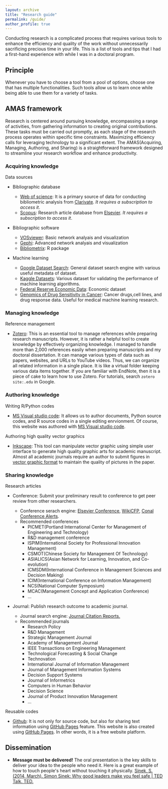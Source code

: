 ```yaml
---
layout: archive
title: "Research guide"
permalink: /guide/
author_profile: true
---
```


Conducting research is a complicated process that requires various tools to enhance the efficiency and quality of the work without unnecessarily sacrificing precious time in your life. This is a list of tools and tips that I had a first-hand experience with while I was in a doctoral program.

## Principle

Whenever you have to choose a tool from a pool of options, choose one that has multiple functionalities. Such tools allow us to learn once while being able to use them for a variety of tasks.

## AMAS framework

Research is centered around pursuing knowledge, encompassing a range of activities, from gathering information to creating original contributions. These tasks must be carried out promptly, as each stage of the research process operates within specific time constraints. Maximizing efficiency calls for leveraging technology to a significant extent. The AMAS(Acquiring, Managing, Authoring, and Sharing) is a straightforward framework designed to streamline your research workflow and enhance productivity.

### Acquiring knowledge

Data sources

- Bibliographic database

  - [Web of science](https://www.webofscience.com/): It is a primary source of data for conducting bibliometric analysis from [Clarivate](https://clarivate.com/). _It requires a subscription to access it_.
  - [Scopus](https://www.scopus.com/search/form.uri?display=basic#basic): Research article database from [Elsevier](https://www.elsevier.com/). _It requires a subscription to access it_.

- Bibliographic software

  - [VOSviewer](https://www.vosviewer.com/): Basic network analyais and visualization
  - [Gephi](https://gephi.org/): Advanced network analyais and visualization
  - [Bibliometrix](https://www.bibliometrix.org): R package

- Machine learning

  - [Google Dataset Search](https://datasetsearch.research.google.com/): General dataset search engine with various useful metadata of dataset.
  - [Kaggle Datasets](https://www.kaggle.com/datasets): Various dataset for validating the performance of machine learning algorithms.
  - [Federal Reserve Economic Data](https://fred.stlouisfed.org/): Economic dataset 
  - [Genomics of Drug Sensitivity in Cancer](https://www.cancerrxgene.org/): Cancer drugs,cell lines, and drug response data. Useful for medical machine learning research.

### Managing knowledge

Reference management

- [Zotero](https://www.zotero.org/): This is an essential tool to manage references while preparing research manuscripts. However, it is rather a helpful tool to create knowledge by effectively organizing knowledge. I managed to handle more than 2,000 references easily when preparing manuscripts and my doctoral dissertation. It can manage various types of data such as papers, websites, and URLs to YouTube videos. Thus, we can organize all related information in a single place. It is like a virtual folder keeping various data items together. If you are familiar with EndNote, then it is a piece of cake to learn how to use Zotero. For tutorials, search `zotero site:.edu` in Google.

### Authoring knowledge

Writing R/Python codes

- [MS Visual studio code](https://code.visualstudio.com/): It allows us to author documents, Python source codes, and R source codes in a single editing enrvionment. Of course, this website was authored with [MS Visual studio code](https://code.visualstudio.com/).

Authoring high quality vector graphics

- [Inkscape](https://inkscape.org/): This tool can manipulate vector graphic using simple user interface to generate high quality graphic arts for academic manuscript. Almost all academic journals require an author to submit figures in [vector graphic format](https://www.elsevier.com/journals/technological-forecasting-and-social-change/0040-1625/guide-for-authors) to maintain the quality of pictures in the paper.

### Sharing knowledge

Research articles

- Conference: Submit your preliminary result to conference to get peer review from other researchers. 
  - Conference serach engine: [Elsevier Conference](https://www.elsevier.com/events/conferences/all), [WikiCFP](https://jcr.clarivate.com/), [Conal Conference Alerts](https://conferencealerts.com/).
  - Recommended conferences
    - PICMET(Portland International Center for Management of Engineering and Technology)
    - R&D management conference
    - ISPIM(International Society for Professional Innovation Management)
    - CSMOT(Chinese Society for Management Of Technology)
    - ASIALICS(Asian Network for Learning, Innovation, and Co-evolution)
    - ICMSDM(International Conference in Management Sciences and Decision Making)
    - ICIM(International Conference on Information Management)
    - NCS(National Computer Symposium)
    - MCAC(Management Concept and Application Conference)
    - ...

- Journal: Publish research outcome to academic journal. 
  - Journal search engine: [Journal Citation Reports.](https://jcr.clarivate.com/)
  - Recommended journals
    - Research Policy
    - R&D Management
    - Strategic Management Journal
    - Academy of Management Journal
    - IEEE Transactions on Engineering Management
    - Technological Forecasting & Social Change
    - Technovation
    - International Journal of Information Management
    - Journal of Management Information Systems
    - Decision Support Systems
    - Journal of Informetrics
    - Computers in Human Behavior
    - Decision Science
    - Journal of Product Innovation Management
    - ...


Reusable codes

- [Github](https://github.com/): It is not only for source code, but also for sharing text information using [GitHub Pages](https://pages.github.com/) feature. This website is also created using [GitHub Pages](https://pages.github.com/). In other words, it is a free website platform.

## Dissemination

-	**Message must be delivered!** The oral presentation is the key skills to deliver your idea to the people who need it. Here is a great example of how to touch people's heart without touching it physically.
[Sinek, S. (2014, March). Simon Sinek: Why good leaders make you feel safe | TED Talk. TED.](https://www.ted.com/talks/simon_sinek_why_good_leaders_make_you_feel_safe)